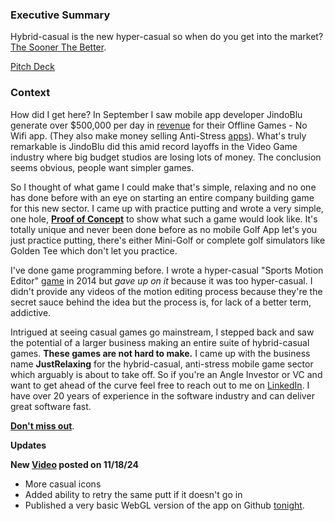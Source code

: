 <p align="center"><h3><b>Executive Summary</b></h3></p>
<p>Hybrid-casual is the new hyper-casual so when do you get into the market? <a href="https://youtu.be/bNpx7gpSqbY?t=209">The Sooner The Better</a>.</p>
  
<p><a href="https://github.com/jnnilson/jnnilson/blob/main/PitchDeck.pdf">Pitch Deck</a></p>

<p><h3><b>Context</b></h3></p>

<p>How did I get here? In September I saw mobile app developer JindoBlu generate over $500,000 per day in <a href="https://youtu.be/q9groW1mOnY" target="_blank">revenue</a> for their Offline Games - No Wifi app. (They also make money selling Anti-Stress <a href="https://www.youtube.com/@JindoBlu/search?query=Anti-Stress">apps</a>). What's truly remarkable is JindoBlu did this amid record layoffs in the Video Game industry where big budget studios are losing lots of money. The conclusion seems obvious, people want simpler games.</p>

<p>So I thought of what game I could make that's simple, relaxing and no one has done before with an eye on starting an entire company building game for this new sector. I came up with practice putting and wrote a very simple, one hole, <b><a href="https://jnnilson.github.io/JustPutting/">Proof of Concept</a></b> to show what such a game would look like. It's totally unique and never been done before as no mobile Golf App let's you just practice putting, there's either Mini-Golf or complete golf simulators like Golden Tee which don't let you practice.</p>  

<p>I've done game programming before. I wrote a hyper-casual "Sports Motion Editor" <a href="https://www.youtube.com/watch?v=jPMEMKzQ2cI&list=PLzv9Ec4NAYmEBrqGg8LMDTIR4nKOnzU6Y&index=3" target="_blank" rel="noopener noreferrer">game</a> in 2014 but <i>gave up on it</i> because it was too hyper-casual. I didn't provide any videos of the motion editing process because they're the secret sauce behind the idea but the process is, for lack of a better term, addictive.</p>

<p>Intrigued at seeing casual games go mainstream, I stepped back and saw the potential of a larger business making an entire suite of hybrid-casual games. <b>These games are not hard to make.</b> I came up with the business name <b>JustRelaxing</b> for the hybrid-casual, anti-stress mobile game sector which arguably is about to take off. So if you're an Angle Investor or VC and want to get ahead of the curve feel free to reach out to me on <a href="https://www.linkedin.com/in/john-nilson-1978ab9/">LinkedIn</a>. I have over 20 years of experience in the software industry and can deliver great software fast.</p>

<p><b><a href="https://youtu.be/bNpx7gpSqbY?t=209">Don't miss out</a></b>.</p>

<p><b>Updates</b></p>

<p><b>New <a href="https://youtu.be/qksez58kyTo">Video</a> posted on 11/18/24</b>
<ul>
  <li>More casual icons</li>
  <li>Added ability to retry the same putt if it doesn't go in</li>
  <li>Published a very basic WebGL version of the app on Github <a href="https://jnnilson.github.io/JustPutting/">tonight</a>.</li>
</ul>
</p>


 
